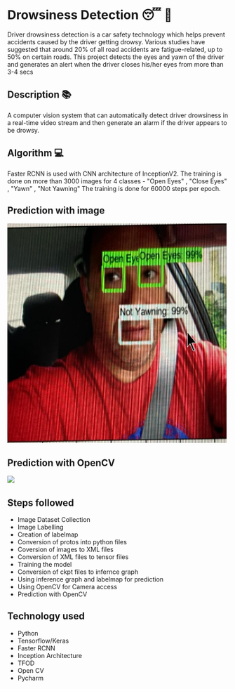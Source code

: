 # Drowsiness Detection 😴 🚗 

Driver drowsiness detection is a car safety technology which helps prevent accidents caused by the driver getting drowsy. Various studies have suggested that around 20% of all road accidents are fatigue-related, up to 50% on certain roads.
This project detects the eyes and yawn of the driver and generates an alert when the driver closes his/her eyes from more than 3-4 secs

## Description 📚
A computer vision system that can automatically detect driver drowsiness in a real-time video stream and then generate an alarm if the driver appears to be drowsy.

## Algorithm 💻
Faster RCNN is used with CNN architecture of InceptionV2.
The training is done on more than 3000 images for 4 classes - "Open Eyes" , "Close Eyes" , "Yawn" , "Not Yawning"
The training is done for 60000 steps per epoch. 


## Prediction with image
<img src="drowsy1.jpeg" width=500 height=500>

## Prediction with OpenCV
<img src="drowsiness detection.gif">

## Steps followed

- Image Dataset Collection
- Image Labelling
- Creation of labelmap 
- Conversion of protos into python files
- Coversion of images to XML files
- Conversion of XML files to tensor files
- Training the model 
- Conversion of ckpt files to infernce graph 
- Using inference graph and labelmap for prediction
- Using OpenCV for Camera access 
- Prediction with OpenCV

## Technology used
- Python
- Tensorflow/Keras
- Faster RCNN 
- Inception Architecture
- TFOD 
- Open CV
- Pycharm
